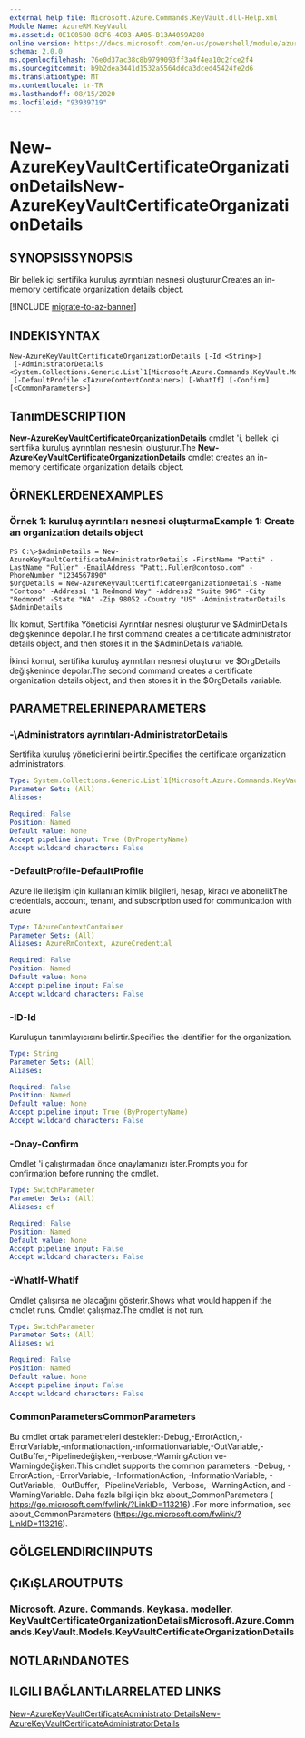 ```yaml
---
external help file: Microsoft.Azure.Commands.KeyVault.dll-Help.xml
Module Name: AzureRM.KeyVault
ms.assetid: 0E1C05B0-8CF6-4C03-AA05-B13A4059A280
online version: https://docs.microsoft.com/en-us/powershell/module/azurerm.keyvault/new-azurekeyvaultcertificateorganizationdetails
schema: 2.0.0
ms.openlocfilehash: 76e0d37ac38c8b9799093ff3a4f4ea10c2fce2f4
ms.sourcegitcommit: b9b2dea3441d1532a5564ddca3dced45424fe2d6
ms.translationtype: MT
ms.contentlocale: tr-TR
ms.lasthandoff: 08/15/2020
ms.locfileid: "93939719"
---
```

# <span data-ttu-id="2e168-101">New-AzureKeyVaultCertificateOrganizationDetails</span><span class="sxs-lookup"><span data-stu-id="2e168-101">New-AzureKeyVaultCertificateOrganizationDetails</span></span>

## <span data-ttu-id="2e168-102">SYNOPSIS</span><span class="sxs-lookup"><span data-stu-id="2e168-102">SYNOPSIS</span></span>
<span data-ttu-id="2e168-103">Bir bellek içi sertifika kuruluş ayrıntıları nesnesi oluşturur.</span><span class="sxs-lookup"><span data-stu-id="2e168-103">Creates an in-memory certificate organization details object.</span></span>

[!INCLUDE [migrate-to-az-banner](../../includes/migrate-to-az-banner.md)]

## <span data-ttu-id="2e168-104">INDEKI</span><span class="sxs-lookup"><span data-stu-id="2e168-104">SYNTAX</span></span>

```
New-AzureKeyVaultCertificateOrganizationDetails [-Id <String>]
 [-AdministratorDetails <System.Collections.Generic.List`1[Microsoft.Azure.Commands.KeyVault.Models.KeyVaultCertificateAdministratorDetails]>]
 [-DefaultProfile <IAzureContextContainer>] [-WhatIf] [-Confirm] [<CommonParameters>]
```

## <span data-ttu-id="2e168-105">Tanım</span><span class="sxs-lookup"><span data-stu-id="2e168-105">DESCRIPTION</span></span>
<span data-ttu-id="2e168-106">**New-AzureKeyVaultCertificateOrganizationDetails** cmdlet 'i, bellek içi sertifika kuruluş ayrıntıları nesnesini oluşturur.</span><span class="sxs-lookup"><span data-stu-id="2e168-106">The **New-AzureKeyVaultCertificateOrganizationDetails** cmdlet creates an in-memory certificate organization details object.</span></span>

## <span data-ttu-id="2e168-107">ÖRNEKLERDEN</span><span class="sxs-lookup"><span data-stu-id="2e168-107">EXAMPLES</span></span>

### <span data-ttu-id="2e168-108">Örnek 1: kuruluş ayrıntıları nesnesi oluşturma</span><span class="sxs-lookup"><span data-stu-id="2e168-108">Example 1: Create an organization details object</span></span>
```
PS C:\>$AdminDetails = New-AzureKeyVaultCertificateAdministratorDetails -FirstName "Patti" -LastName "Fuller" -EmailAddress "Patti.Fuller@contoso.com" -PhoneNumber "1234567890"
$OrgDetails = New-AzureKeyVaultCertificateOrganizationDetails -Name "Contoso" -Address1 "1 Redmond Way" -Address2 "Suite 906" -City "Redmond" -State "WA" -Zip 98052 -Country "US" -AdministratorDetails $AdminDetails
```

<span data-ttu-id="2e168-109">İlk komut, Sertifika Yöneticisi Ayrıntılar nesnesi oluşturur ve $AdminDetails değişkeninde depolar.</span><span class="sxs-lookup"><span data-stu-id="2e168-109">The first command creates a certificate administrator details object, and then stores it in the $AdminDetails variable.</span></span>

<span data-ttu-id="2e168-110">İkinci komut, sertifika kuruluş ayrıntıları nesnesi oluşturur ve $OrgDetails değişkeninde depolar.</span><span class="sxs-lookup"><span data-stu-id="2e168-110">The second command creates a certificate organization details object, and then stores it in the $OrgDetails variable.</span></span>

## <span data-ttu-id="2e168-111">PARAMETRELERINE</span><span class="sxs-lookup"><span data-stu-id="2e168-111">PARAMETERS</span></span>

### <span data-ttu-id="2e168-112">-\Administrators ayrıntıları</span><span class="sxs-lookup"><span data-stu-id="2e168-112">-AdministratorDetails</span></span>
<span data-ttu-id="2e168-113">Sertifika kuruluş yöneticilerini belirtir.</span><span class="sxs-lookup"><span data-stu-id="2e168-113">Specifies the certificate organization administrators.</span></span>

```yaml
Type: System.Collections.Generic.List`1[Microsoft.Azure.Commands.KeyVault.Models.KeyVaultCertificateAdministratorDetails]
Parameter Sets: (All)
Aliases: 

Required: False
Position: Named
Default value: None
Accept pipeline input: True (ByPropertyName)
Accept wildcard characters: False
```

### <span data-ttu-id="2e168-114">-DefaultProfile</span><span class="sxs-lookup"><span data-stu-id="2e168-114">-DefaultProfile</span></span>
<span data-ttu-id="2e168-115">Azure ile iletişim için kullanılan kimlik bilgileri, hesap, kiracı ve abonelik</span><span class="sxs-lookup"><span data-stu-id="2e168-115">The credentials, account, tenant, and subscription used for communication with azure</span></span>

```yaml
Type: IAzureContextContainer
Parameter Sets: (All)
Aliases: AzureRmContext, AzureCredential

Required: False
Position: Named
Default value: None
Accept pipeline input: False
Accept wildcard characters: False
```

### <span data-ttu-id="2e168-116">-ID</span><span class="sxs-lookup"><span data-stu-id="2e168-116">-Id</span></span>
<span data-ttu-id="2e168-117">Kuruluşun tanımlayıcısını belirtir.</span><span class="sxs-lookup"><span data-stu-id="2e168-117">Specifies the identifier for the organization.</span></span>

```yaml
Type: String
Parameter Sets: (All)
Aliases: 

Required: False
Position: Named
Default value: None
Accept pipeline input: True (ByPropertyName)
Accept wildcard characters: False
```

### <span data-ttu-id="2e168-118">-Onay</span><span class="sxs-lookup"><span data-stu-id="2e168-118">-Confirm</span></span>
<span data-ttu-id="2e168-119">Cmdlet 'i çalıştırmadan önce onaylamanızı ister.</span><span class="sxs-lookup"><span data-stu-id="2e168-119">Prompts you for confirmation before running the cmdlet.</span></span>

```yaml
Type: SwitchParameter
Parameter Sets: (All)
Aliases: cf

Required: False
Position: Named
Default value: None
Accept pipeline input: False
Accept wildcard characters: False
```

### <span data-ttu-id="2e168-120">-WhatIf</span><span class="sxs-lookup"><span data-stu-id="2e168-120">-WhatIf</span></span>
<span data-ttu-id="2e168-121">Cmdlet çalışırsa ne olacağını gösterir.</span><span class="sxs-lookup"><span data-stu-id="2e168-121">Shows what would happen if the cmdlet runs.</span></span>
<span data-ttu-id="2e168-122">Cmdlet çalışmaz.</span><span class="sxs-lookup"><span data-stu-id="2e168-122">The cmdlet is not run.</span></span>

```yaml
Type: SwitchParameter
Parameter Sets: (All)
Aliases: wi

Required: False
Position: Named
Default value: None
Accept pipeline input: False
Accept wildcard characters: False
```

### <span data-ttu-id="2e168-123">CommonParameters</span><span class="sxs-lookup"><span data-stu-id="2e168-123">CommonParameters</span></span>
<span data-ttu-id="2e168-124">Bu cmdlet ortak parametreleri destekler:-Debug,-ErrorAction,-ErrorVariable,-ınformationaction,-ınformationvariable,-OutVariable,-OutBuffer,-Pipelinedeğişken,-verbose,-WarningAction ve-Warningdeğişken.</span><span class="sxs-lookup"><span data-stu-id="2e168-124">This cmdlet supports the common parameters: -Debug, -ErrorAction, -ErrorVariable, -InformationAction, -InformationVariable, -OutVariable, -OutBuffer, -PipelineVariable, -Verbose, -WarningAction, and -WarningVariable.</span></span> <span data-ttu-id="2e168-125">Daha fazla bilgi için bkz about_CommonParameters ( https://go.microsoft.com/fwlink/?LinkID=113216) .</span><span class="sxs-lookup"><span data-stu-id="2e168-125">For more information, see about_CommonParameters (https://go.microsoft.com/fwlink/?LinkID=113216).</span></span>

## <span data-ttu-id="2e168-126">GÖLGELENDIRICI</span><span class="sxs-lookup"><span data-stu-id="2e168-126">INPUTS</span></span>

## <span data-ttu-id="2e168-127">ÇıKıŞLAR</span><span class="sxs-lookup"><span data-stu-id="2e168-127">OUTPUTS</span></span>

### <span data-ttu-id="2e168-128">Microsoft. Azure. Commands. Keykasa. modeller. KeyVaultCertificateOrganizationDetails</span><span class="sxs-lookup"><span data-stu-id="2e168-128">Microsoft.Azure.Commands.KeyVault.Models.KeyVaultCertificateOrganizationDetails</span></span>

## <span data-ttu-id="2e168-129">NOTLARıNDA</span><span class="sxs-lookup"><span data-stu-id="2e168-129">NOTES</span></span>

## <span data-ttu-id="2e168-130">ILGILI BAĞLANTıLAR</span><span class="sxs-lookup"><span data-stu-id="2e168-130">RELATED LINKS</span></span>

[<span data-ttu-id="2e168-131">New-AzureKeyVaultCertificateAdministratorDetails</span><span class="sxs-lookup"><span data-stu-id="2e168-131">New-AzureKeyVaultCertificateAdministratorDetails</span></span>](./New-AzureKeyVaultCertificateAdministratorDetails.md)

